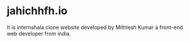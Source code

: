 # jahichhfh.io
It is internshala clone website developed by Mithlesh Kumar a front-end web developer from india.
